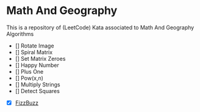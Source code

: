 # Math And Geography

This is a repository of (LeetCode) Kata associated to Math And Geography Algorithms

- [] Rotate Image
- [] Spiral Matrix
- [] Set Matrix Zeroes
- [] Happy Number
- [] Plus One
- [] Pow(x,n)
- [] Multiply Strings
- [] Detect Squares
- [x] [FizzBuzz](https://leetcode.com/problems/fizz-buzz/description/)
